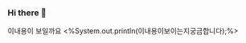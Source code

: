 ### Hi there 👋


<!doctype html>
<html lang="en">
<head>
	<meta charset="UTF-8" />
	<title>Document</title>
</head>
<body>
이내용이 보일까요
	<%System.out.println(이내용이보이는지궁금합니다);%>
</body>
</html>
<!--
**kimseongho920102/kimseongho920102** is a ✨ _special_ ✨ repository because its `README.md` (this file) appears on your GitHub profile.

Here are some ideas to get you started:

- 🔭 I’m currently working on ...
- 🌱 I’m currently learning ...
- 👯 I’m looking to collaborate on ...
- 🤔 I’m looking for help with ...
- 💬 Ask me about ...
- 📫 How to reach me: ...
- 😄 Pronouns: ...
- ⚡ Fun fact: ...
-->
